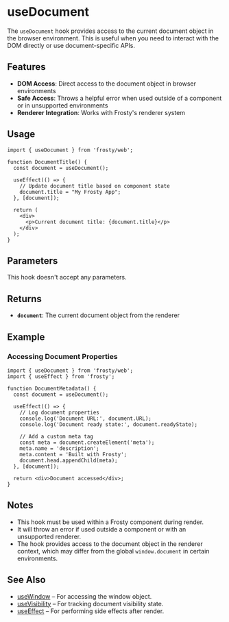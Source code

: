 # useDocument

The `useDocument` hook provides access to the current document object in the browser environment. This is useful when you need to interact with the DOM directly or use document-specific APIs.

## Features

- **DOM Access**: Direct access to the document object in browser environments
- **Safe Access**: Throws a helpful error when used outside of a component or in unsupported environments
- **Renderer Integration**: Works with Frosty's renderer system

## Usage

```tsx
import { useDocument } from 'frosty/web';

function DocumentTitle() {
  const document = useDocument();
  
  useEffect(() => {
    // Update document title based on component state
    document.title = "My Frosty App";
  }, [document]);
  
  return (
    <div>
      <p>Current document title: {document.title}</p>
    </div>
  );
}
```

## Parameters

This hook doesn't accept any parameters.

## Returns

- **`document`**: The current document object from the renderer

## Example

### Accessing Document Properties

```tsx
import { useDocument } from 'frosty/web';
import { useEffect } from 'frosty';

function DocumentMetadata() {
  const document = useDocument();
  
  useEffect(() => {
    // Log document properties
    console.log('Document URL:', document.URL);
    console.log('Document ready state:', document.readyState);
    
    // Add a custom meta tag
    const meta = document.createElement('meta');
    meta.name = 'description';
    meta.content = 'Built with Frosty';
    document.head.appendChild(meta);
  }, [document]);
  
  return <div>Document accessed</div>;
}
```

## Notes

- This hook must be used within a Frosty component during render.
- It will throw an error if used outside a component or with an unsupported renderer.
- The hook provides access to the document object in the renderer context, which may differ from the global `window.document` in certain environments.

## See Also

- [useWindow](./useWindow.md) – For accessing the window object.
- [useVisibility](./useVisibility.md) – For tracking document visibility state.
- [useEffect](./useEffect.md) – For performing side effects after render.
